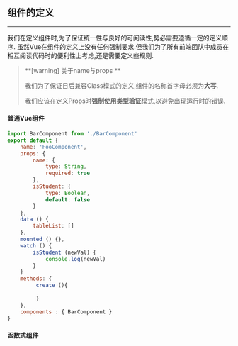 ## 组件的定义
---
我们在定义组件时,为了保证统一性与良好的可阅读性,势必需要遵循一定的定义顺序. 虽然Vue在组件的定义上没有任何强制要求.但我们为了所有前端团队中成员在相互阅读代码时的便利性上考虑,还是需要定义些规则.

> **[warning] 关于name与props **
>
> 我们为了保证日后兼容Class模式的定义,组件的名称首字母必须为**大写**.
>
> 我们应该在定义Props时**强制使用类型验证**模式,以避免出现运行时的错误.


#### 普通Vue组件

```js
import BarComponent from './BarComponent'
export default {
    name: 'FooComponent',
    props: {
        name: {
            type: String,
            required: true
        },
        isStudent: {
            type: Boolean,
            default: false
        }
    },
    data () {
        tableList: []
    },
    mounted () {},
    watch () {
        isStudent (newVal) {
            console.log(newVal)
        }
    }
    methods: {
         create (){
             
         }   
    },
    components : { BarComponent }
}
```

#### 函数式组件

